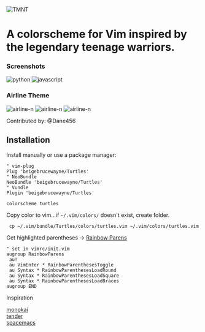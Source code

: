 ![TMNT](http://i.imgur.com/dQ24EoO.png)


# A colorscheme for Vim inspired by the legendary teenage warriors.



### Screenshots
![python](http://i.imgur.com/bFCw1hs.png)
![javascript](http://i.imgur.com/xeu5egX.png)

### Airline Theme
![airline-n](https://i.imgur.com/zw8kSaw.png)
![airline-n](https://i.imgur.com/dIjbwfq.png)
![airline-n](https://i.imgur.com/hr6yzLa.png)

Contributed by: @Dane456

## Installation

Install manually or use a package manager:

```viml
" vim-plug
Plug 'beigebrucewayne/Turtles'
" NeoBundle
NeoBundle 'beigebrucewayne/Turtles'
" Vundle
Plugin 'beigebrucewayne/Turtles'
```

```viml
colorscheme turtles
```

Copy color to vim...if `~/.vim/colors/` doesn't exist, create folder.
```
 cp ~/.vim/bundle/Turtles/colors/turtles.vim ~/.vim/colors/turtles.vim
```  

Get highlighted parentheses ->
[Rainbow Parens](https://github.com/kien/rainbow_parentheses.vim)

```viml
" set in vimrc/init.vim
augroup RainbowParens
 au!
 au VimEnter * RainbowParenthesesToggle
 au Syntax * RainbowParenthesesLoadRound
 au Syntax * RainbowParenthesesLoadSquare
 au Syntax * RainbowParenthesesLoadBraces
augroup END
```


Inspiration

[monokai](https://github.com/crusoexia/vim-monokai)  
[tender](https://github.com/jacoborus/tender.vim/blob/master/README.md)  
[spacemacs](https://github.com/nashamri/spacemacs-theme)  

